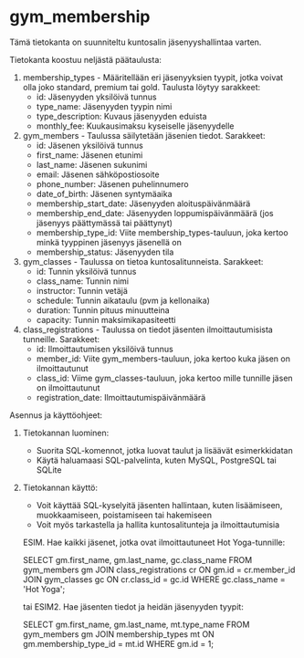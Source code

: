 # gym_membership
Tämä tietokanta on suunniteltu  kuntosalin jäsenyyshallintaa varten.

Tietokanta koostuu neljästä päätaulusta:
1. membership_types - Määritellään eri jäsenyyksien tyypit, jotka voivat olla joko standard, premium tai gold. Taulusta löytyy sarakkeet:
    - id: Jäsenyyden yksilöivä tunnus
    - type_name: Jäsenyyden tyypin nimi
    - type_description: Kuvaus jäsenyyden eduista
    - monthly_fee: Kuukausimaksu kyseiselle jäsenyydelle
2. gym_members - Taulussa säilytetään jäsenien tiedot. Sarakkeet:
    - id: Jäsenen yksilöivä tunnus
    - first_name: Jäsenen etunimi
    - last_name: Jäsenen sukunimi
    - email: Jäsenen sähköpostiosoite
    - phone_number: Jäsenen puhelinnumero
    - date_of_birth: Jäsenen syntymäaika
    - membership_start_date: Jäsenyyden aloituspäivänmäärä
    - membership_end_date: Jäsenyyden loppumispäivänmäärä (jos jäsenyys päättymässä tai päättynyt)
    - membership_type_id: Viite membership_types-tauluun, joka kertoo minkä tyyppinen jäsenyys jäsenellä on
    - membership_status: Jäsenyyden tila
3. gym_classes - Taulussa on tietoa kuntosalitunneista. Sarakkeet:
    - id: Tunnin yksilöivä tunnus
    - class_name: Tunnin nimi
    - instructor: Tunnin vetäjä
    - schedule: Tunnin aikataulu (pvm ja kellonaika)
    - duration: Tunnin pituus minuutteina
    - capacity: Tunnin maksimikapasiteetti
4. class_registrations - Taulussa on tiedot jäsenten ilmoittautumisista tunneille. Sarakkeet:
    - id: Ilmoittautumisen yksilöivä tunnus
    - member_id: Viite gym_members-tauluun, joka kertoo kuka jäsen on ilmoittautunut
    - class_id: Viime gym_classes-tauluun, joka kertoo mille tunnille jäsen on ilmoittautunut
    - registration_date: Ilmoittautumispäivänmäärä

Asennus ja käyttöohjeet:
1. Tietokannan luominen:
    - Suorita SQL-komennot, jotka luovat taulut ja lisäävät esimerkkidatan
    - Käytä haluamaasi SQL-palvelinta, kuten MySQL, PostgreSQL tai SQLite
2. Tietokannan käyttö:
    - Voit käyttää SQL-kyselyitä jäsenten hallintaan, kuten lisäämiseen, muokkaamiseen, poistamiseen tai hakemiseen
    - Voit myös tarkastella ja hallita kuntosalitunteja ja ilmoittautumisia

    ESIM. Hae kaikki jäsenet, jotka ovat ilmoittautuneet Hot Yoga-tunnille:
    
    SELECT gm.first_name, gm.last_name, gc.class_name 
    FROM gym_members gm
    JOIN class_registrations cr ON gm.id = cr.member_id
    JOIN gym_classes gc ON cr.class_id = gc.id
    WHERE gc.class_name = 'Hot Yoga';

    tai ESIM2. Hae jäsenten tiedot ja heidän jäsenyyden tyypit:

    SELECT gm.first_name, gm.last_name, mt.type_name 
    FROM gym_members gm
    JOIN membership_types mt ON gm.membership_type_id = mt.id
    WHERE gm.id = 1;

